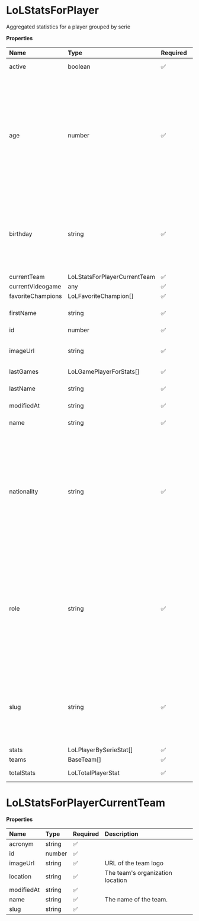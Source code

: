 # LoLStatsForPlayer

Aggregated statistics for a player grouped by serie

**Properties**

| Name              | Type                         | Required | Description                                                                                                                                                                                                                                    |
| :---------------- | :--------------------------- | :------- | :--------------------------------------------------------------------------------------------------------------------------------------------------------------------------------------------------------------------------------------------- |
| active            | boolean                      | ✅       | Whether player is active                                                                                                                                                                                                                       |
| age               | number                       | ✅       | Age of the player, `null` if unknown. When `birthday` is `null`, `age` is an approxiamation. Read more about [players' age](/docs/about-players-age) <br/>**Note**: This field is only present for users running the Historical plan or above. |
| birthday          | string                       | ✅       | Birth day of the player, `YYYY-MM-DD` format. `null` if unknown. <br/>**Note**: This field is only present for users running the Historical plan or above.                                                                                     |
| currentTeam       | LoLStatsForPlayerCurrentTeam | ✅       |                                                                                                                                                                                                                                                |
| currentVideogame  | any                          | ✅       |                                                                                                                                                                                                                                                |
| favoriteChampions | LoLFavoriteChampion[]        | ✅       |                                                                                                                                                                                                                                                |
| firstName         | string                       | ✅       | First name of the player. `null` if unknown                                                                                                                                                                                                    |
| id                | number                       | ✅       | ID of the player                                                                                                                                                                                                                               |
| imageUrl          | string                       | ✅       | URL to the photo of the player. `null` if not available.                                                                                                                                                                                       |
| lastGames         | LoLGamePlayerForStats[]      | ✅       |                                                                                                                                                                                                                                                |
| lastName          | string                       | ✅       | Last name of the player. `null` if unknown                                                                                                                                                                                                     |
| modifiedAt        | string                       | ✅       |                                                                                                                                                                                                                                                |
| name              | string                       | ✅       | Professional name of the player                                                                                                                                                                                                                |
| nationality       | string                       | ✅       | Country code matching the nationality of the player according to the ISO 3166-1 standard (Alpha-2 code). <br/>In addition to the standard, the `XK` code is used for Kosovo. <br/>`null` if unknown                                            |
| role              | string                       | ✅       | Role/position of the player. Field value varies depending on the video game.`null` if unknown. <br/>**Note**: role is only available for DotA 2, League of Legends, and Overwatch players. <br/>`null` for other video games.                  |
| slug              | string                       | ✅       | Unique, human-readable identifier for the player. <br/>`id` and `slug` can be used interchangeably throughout the API.                                                                                                                         |
| stats             | LoLPlayerBySerieStat[]       | ✅       |                                                                                                                                                                                                                                                |
| teams             | BaseTeam[]                   | ✅       |                                                                                                                                                                                                                                                |
| totalStats        | LoLTotalPlayerStat           | ✅       | Total Player's statistics                                                                                                                                                                                                                      |

# LoLStatsForPlayerCurrentTeam

**Properties**

| Name       | Type   | Required | Description                      |
| :--------- | :----- | :------- | :------------------------------- |
| acronym    | string | ✅       |                                  |
| id         | number | ✅       |                                  |
| imageUrl   | string | ✅       | URL of the team logo             |
| location   | string | ✅       | The team's organization location |
| modifiedAt | string | ✅       |                                  |
| name       | string | ✅       | The name of the team.            |
| slug       | string | ✅       |                                  |

